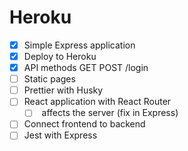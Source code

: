 Heroku 
======

* [x] Simple Express application
* [x] Deploy to Heroku
* [x] API methods GET POST /login
* [ ] Static pages
* [ ] Prettier with Husky
* [ ] React application with React Router
  * [ ] <BrowserRouter /> affects the server (fix in Express)
* [ ] Connect frontend to backend
* [ ] Jest with Express
